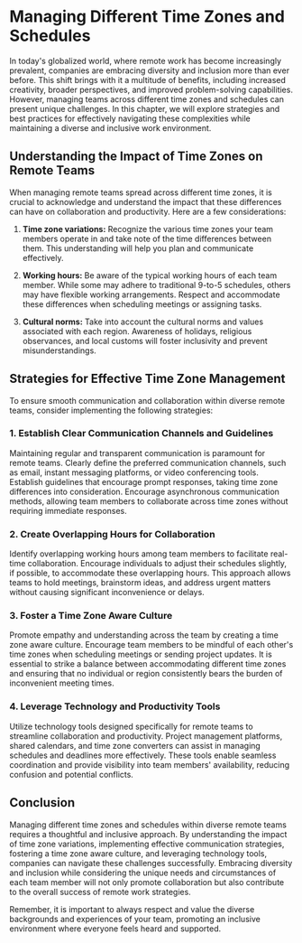 # Managing Different Time Zones and Schedules

In today's globalized world, where remote work has become increasingly prevalent, companies are embracing diversity and inclusion more than ever before. This shift brings with it a multitude of benefits, including increased creativity, broader perspectives, and improved problem-solving capabilities. However, managing teams across different time zones and schedules can present unique challenges. In this chapter, we will explore strategies and best practices for effectively navigating these complexities while maintaining a diverse and inclusive work environment.

## Understanding the Impact of Time Zones on Remote Teams

When managing remote teams spread across different time zones, it is crucial to acknowledge and understand the impact that these differences can have on collaboration and productivity. Here are a few considerations:

1. **Time zone variations:** Recognize the various time zones your team members operate in and take note of the time differences between them. This understanding will help you plan and communicate effectively.
    
2. **Working hours:** Be aware of the typical working hours of each team member. While some may adhere to traditional 9-to-5 schedules, others may have flexible working arrangements. Respect and accommodate these differences when scheduling meetings or assigning tasks.
    
3. **Cultural norms:** Take into account the cultural norms and values associated with each region. Awareness of holidays, religious observances, and local customs will foster inclusivity and prevent misunderstandings.
    

## Strategies for Effective Time Zone Management

To ensure smooth communication and collaboration within diverse remote teams, consider implementing the following strategies:

### 1\. Establish Clear Communication Channels and Guidelines

Maintaining regular and transparent communication is paramount for remote teams. Clearly define the preferred communication channels, such as email, instant messaging platforms, or video conferencing tools. Establish guidelines that encourage prompt responses, taking time zone differences into consideration. Encourage asynchronous communication methods, allowing team members to collaborate across time zones without requiring immediate responses.

### 2\. Create Overlapping Hours for Collaboration

Identify overlapping working hours among team members to facilitate real-time collaboration. Encourage individuals to adjust their schedules slightly, if possible, to accommodate these overlapping hours. This approach allows teams to hold meetings, brainstorm ideas, and address urgent matters without causing significant inconvenience or delays.

### 3\. Foster a Time Zone Aware Culture

Promote empathy and understanding across the team by creating a time zone aware culture. Encourage team members to be mindful of each other's time zones when scheduling meetings or sending project updates. It is essential to strike a balance between accommodating different time zones and ensuring that no individual or region consistently bears the burden of inconvenient meeting times.

### 4\. Leverage Technology and Productivity Tools

Utilize technology tools designed specifically for remote teams to streamline collaboration and productivity. Project management platforms, shared calendars, and time zone converters can assist in managing schedules and deadlines more effectively. These tools enable seamless coordination and provide visibility into team members' availability, reducing confusion and potential conflicts.

## Conclusion

Managing different time zones and schedules within diverse remote teams requires a thoughtful and inclusive approach. By understanding the impact of time zone variations, implementing effective communication strategies, fostering a time zone aware culture, and leveraging technology tools, companies can navigate these challenges successfully. Embracing diversity and inclusion while considering the unique needs and circumstances of each team member will not only promote collaboration but also contribute to the overall success of remote work strategies.

Remember, it is important to always respect and value the diverse backgrounds and experiences of your team, promoting an inclusive environment where everyone feels heard and supported.
